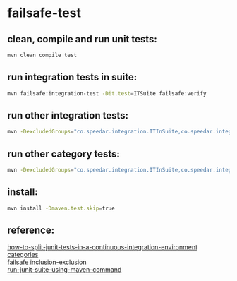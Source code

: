 # failsafe-test
## clean, compile and run unit tests:
```bash
mvn clean compile test
```
## run integration tests in suite:
```bash
mvn failsafe:integration-test -Dit.test=ITSuite failsafe:verify
```
## run other integration tests:
```bash
mvn -DexcludedGroups="co.speedar.integration.ITInSuite,co.speedar.integration.OtherCategory" failsafe:integration-test failsafe:verify
```
## run other category tests:
```bash
mvn -DexcludedGroups="co.speedar.integration.ITInSuite,co.speedar.integration.ITNotInSuite" failsafe:integration-test failsafe:verify
```
## install:
```bash
mvn install -Dmaven.test.skip=true
```
## reference:
[how-to-split-junit-tests-in-a-continuous-integration-environment](https://semaphoreci.com/community/tutorials/how-to-split-junit-tests-in-a-continuous-integration-environment)<br/>
[categories](https://github.com/junit-team/junit4/wiki/categories)<br/>
[failsafe inclusion-exclusion](http://maven.apache.org/components/surefire/maven-failsafe-plugin/examples/inclusion-exclusion.html)<br/>
[run-junit-suite-using-maven-command](https://stackoverflow.com/questions/11762801/run-junit-suite-using-maven-command)<br/>

